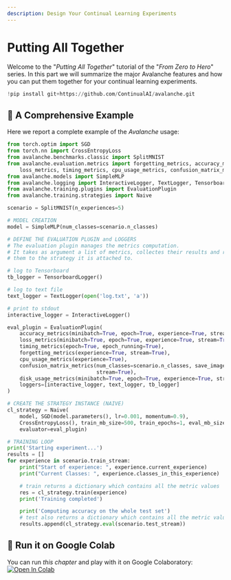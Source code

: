 ```yaml
---
description: Design Your Continual Learning Experiments
---
```


# Putting All Together

Welcome to the "_Putting All Together_" tutorial of the "_From Zero to Hero_" series. In this part we will summarize the major Avalanche features and how you can put them together for your continual learning experiments.

```python
!pip install git+https://github.com/ContinualAI/avalanche.git
```

## 🛴 A Comprehensive Example

Here we report a complete example of the _Avalanche_ usage:

```python
from torch.optim import SGD
from torch.nn import CrossEntropyLoss
from avalanche.benchmarks.classic import SplitMNIST
from avalanche.evaluation.metrics import forgetting_metrics, accuracy_metrics, \
    loss_metrics, timing_metrics, cpu_usage_metrics, confusion_matrix_metrics, disk_usage_metrics
from avalanche.models import SimpleMLP
from avalanche.logging import InteractiveLogger, TextLogger, TensorboardLogger
from avalanche.training.plugins import EvaluationPlugin
from avalanche.training.strategies import Naive

scenario = SplitMNIST(n_experiences=5)

# MODEL CREATION
model = SimpleMLP(num_classes=scenario.n_classes)

# DEFINE THE EVALUATION PLUGIN and LOGGERS
# The evaluation plugin manages the metrics computation.
# It takes as argument a list of metrics, collectes their results and returns
# them to the strategy it is attached to.

# log to Tensorboard
tb_logger = TensorboardLogger()

# log to text file
text_logger = TextLogger(open('log.txt', 'a'))

# print to stdout
interactive_logger = InteractiveLogger()

eval_plugin = EvaluationPlugin(
    accuracy_metrics(minibatch=True, epoch=True, experience=True, stream=True),
    loss_metrics(minibatch=True, epoch=True, experience=True, stream=True),
    timing_metrics(epoch=True, epoch_running=True),
    forgetting_metrics(experience=True, stream=True),
    cpu_usage_metrics(experience=True),
    confusion_matrix_metrics(num_classes=scenario.n_classes, save_image=False,
                             stream=True),
    disk_usage_metrics(minibatch=True, epoch=True, experience=True, stream=True),
    loggers=[interactive_logger, text_logger, tb_logger]
)

# CREATE THE STRATEGY INSTANCE (NAIVE)
cl_strategy = Naive(
    model, SGD(model.parameters(), lr=0.001, momentum=0.9),
    CrossEntropyLoss(), train_mb_size=500, train_epochs=1, eval_mb_size=100,
    evaluator=eval_plugin)

# TRAINING LOOP
print('Starting experiment...')
results = []
for experience in scenario.train_stream:
    print("Start of experience: ", experience.current_experience)
    print("Current Classes: ", experience.classes_in_this_experience)

    # train returns a dictionary which contains all the metric values
    res = cl_strategy.train(experience)
    print('Training completed')

    print('Computing accuracy on the whole test set')
    # test also returns a dictionary which contains all the metric values
    results.append(cl_strategy.eval(scenario.test_stream))
```

## 🤝 Run it on Google Colab

You can run _this chapter_ and play with it on Google Colaboratory: [![Open In Colab](https://colab.research.google.com/assets/colab-badge.svg)](https://colab.research.google.com/github/ContinualAI/colab/blob/master/notebooks/avalanche/6.-putting-all-together.ipynb)

